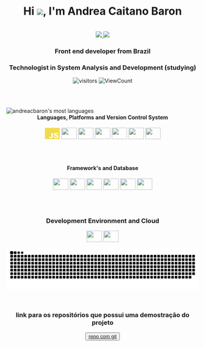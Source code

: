 <h1 align="center">Hi <img src="https://raw.githubusercontent.com/iampavangandhi/iampavangandhi/master/gifs/Hi.gif" width="30px">, I'm Andrea Caitano Baron</h1>
 <p align="center"><br/>

  <a href="https://www.linkedin.com/in/andreacbaron/">
    <img src="https://img.shields.io/badge/-LinkedIn-blue?style=flat&logo=Linkedin&logoColor=white">
  </a>

  <a href="mailto:andrea.martensc@gmail.com">
    <img src="https://img.shields.io/badge/-Gmail-c14438?style=flat&logo=Gmail&logoColor=white">
  </a>

</p>

<h3 align="center">Front end developer from Brazil</h3>
<h3 align="center">Technologist in System Analysis and Development (studying)
</h3>


<p align="center">
  <img alt="visitors" src="https://visitor-badge.glitch.me/badge?page_id=andreacbaron.andreacbaron&left_color=grey&right_color=blue" />
  <img alt="ViewCount" src="https://views.whatilearened.today/views/github/andreacbaron/andreacbaron.svg" />
</p>

<br/><br/>

  <p>
<!-- <img width="530em"  src="https://github-readme-stats.vercel.app/api?username=andreacbaron&show_icons=true&theme=vision-friendly-dark" alt="Andrea Caitano Baron's stats"/> -->
<img width="530em" align="left" src="https://github-readme-stats.vercel.app/api/top-langs/?username=andreacbaron&layout=compact&langs_count=7&theme=vision-friendly-dark" alt="andreacbaron's most languages"/>
</p>
  
  <h4 align="center">Languages, Platforms and Version Control System</h4>
  <p align="center">
    <img align="center" height="30" width="40" src="https://raw.githubusercontent.com/devicons/devicon/master/icons/javascript/javascript-plain.svg">
    <img align="center" height="30" width="40" src="https://cdn.jsdelivr.net/gh/devicons/devicon/icons/typescript/typescript-original.svg" />
    <img align="center" height="30" width="40" src="https://cdn.jsdelivr.net/gh/devicons/devicon/icons/html5/html5-original.svg" />
    <img align="center" height="30" width="40" src="https://cdn.jsdelivr.net/gh/devicons/devicon/icons/css3/css3-original.svg" />
    <img align="center" height="30" width="40" src="https://cdn.jsdelivr.net/gh/devicons/devicon/icons/java/java-plain.svg" />
    <img align="center" height="30" width="40" src="https://cdn.jsdelivr.net/gh/devicons/devicon/icons/git/git-original.svg" />
    <img align="center" height="30" width="40" src="https://cdn.jsdelivr.net/gh/devicons/devicon/icons/bash/bash-original.svg" />
  </p>
  
  <br/>
  <br/>
  
  <h4 align="center">Framework's and Database</h4>
  <p align="center">
    <img align="center" height="30" width="40" src="https://cdn.jsdelivr.net/gh/devicons/devicon/icons/angularjs/angularjs-original.svg">
    <img align="center" height="30" width="40" src="https://cdn.jsdelivr.net/gh/devicons/devicon/icons/jasmine/jasmine-plain.svg" />
    <img align="center" height="30" width="40" src="https://cdn.jsdelivr.net/gh/devicons/devicon/icons/karma/karma-original.svg" />
    <img align="center" height="30" width="40" src="https://cdn.jsdelivr.net/gh/devicons/devicon/icons/mongodb/mongodb-original.svg" /> 
     <img align="center" height="30" width="40" src="https://cdn.jsdelivr.net/gh/devicons/devicon/icons/react/react-original.svg" />
     <img align="center" height="30" width="40" src="https://cdn.jsdelivr.net/gh/devicons/devicon/icons/nextjs/nextjs-original.svg" /> 
  </p>

<br><br>


<h3 align="center">Development Environment and Cloud</h3>
<p align="center">
    <img align="center" height="30" width="40" src="https://cdn.jsdelivr.net/gh/devicons/devicon/icons/vscode/vscode-original.svg">
    <img align="center" height="30" width="40" src="https://cdn.jsdelivr.net/gh/devicons/devicon/icons/amazonwebservices/amazonwebservices-original.svg" />
  </p>
  
   ![Snake animation](https://github.com/josiasmartins/josiasmartins/blob/output/github-contribution-grid-snake.svg)

   <br>
   <h3 align="center">link para os repositórios que possui uma demostração do projeto</h3>
   <div align="center">
     <a href="https://github.com/stars/andreacbaron/lists/my-stack"><button>repo com git</buttom></a>
  </div>
   
